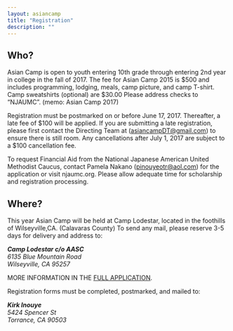 ```yaml
---
layout: asiancamp
title: "Registration"
description: ""
---
```


## Who?
Asian Camp is open to youth entering 10th grade through entering 2nd year in college in the fall of 2017. The fee for Asian Camp 2015 is $500 and includes programming, lodging, meals, camp picture, and camp T-shirt. Camp sweatshirts (optional) are $30.00
Please address checks to “NJAUMC”. (memo: Asian Camp 2017)
 
Registration must be postmarked on or before June 17, 2017. Thereafter, a late fee of $100 will be applied. If you are submitting a late registration, please first contact the Directing Team at (asiancampDT@gmail.com) to ensure there is still room. Any cancellations after July 1, 2017 are subject to a $100 cancellation fee.
 
To request Financial Aid from the National Japanese American United Methodist Caucus, contact Pamela Nakano (pinouyeotr@aol.com) for the application or visit njaumc.org. Please allow adequate time for scholarship and registration processing.

## Where? 
This year Asian Camp will be held at Camp Lodestar, located in the foothills of Wilseyville,CA. (Calavaras County) To send any mail, please reserve 3-5 days for delivery and address to:

<address>
  <strong>Camp Lodestar c/o AASC</strong><br>
  6135 Blue Mountain Road<br>
  Wilseyville, CA 95257<br>
</address>

MORE INFORMATION IN THE [FULL APPLICATION](/assets/docs/AC2017CamperReg.pdf).

Registration forms must be completed, postmarked, and mailed to:

<address>
  <strong>Kirk Inouye</strong><br>
  5424 Spencer St<br>
  Torrance, CA 90503<br>
</address>
